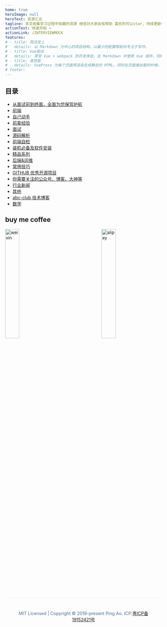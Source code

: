 ```yaml
---
home: true
heroImage: null
heroText: 资源汇总
tagline: 本文收集学习过程中收藏的资源 相信对大家会有帮助 喜欢的可以star, 持续更新中大家可以watch
actionText: 快速开始 →
actionLink: /INTERVIEWMOCK
features:
# - title: 简洁至上
#   details: 以 Markdown 为中心的项目结构，以最少的配置帮助你专注于写作。
# - title: Vue驱动
#   details: 享受 Vue + webpack 的开发体验，在 Markdown 中使用 Vue 组件，同时可以使用 Vue 来开发自定义主题。
# - title: 高性能
#   details: VuePress 为每个页面预渲染生成静态的 HTML，同时在页面被加载的时候，将作为 SPA 运行。
# footer:
---
```


## 目录

- [从面试前到终面，全面为您保驾护航](INTERVIEWMOCK.md)
- [前端](FRONTEND.md)
- [自己动手](DIY.md)
- [前辈经验](EXPERIENCE.md)
- [面试](INTERVIEW.md)
- [源码解析](SOURCECODE.md)
- [前端自检](CHECKLIST.md)
- [装机必备及软件安装](SOFTWARE/README.md)
- [精品系列](LIST.md)
- [后端&运维](BACKEND.md)
- [常用技巧](SKILLS.md)
- [GITHUB 优秀开源项目](GITHUB.md)
- [你需要关注的公众号、博客、大神等](FOLLOW.md)
- [行业新闻](NEWS.md)
- [其他](OTHER.md)
- [abc-club 技术博客](BLOG/README.md)
- [数学](MATH.md)

## buy me coffee

<img src="https://camo.githubusercontent.com/ea9531f3faf680e7b3665f18a2938c615067103c/68747470733a2f2f757365722d676f6c642d63646e2e786974752e696f2f323032302f332f32372f313731316262386332356537356130663f773d3132343226683d3136383626663d706e6726733d343531353933" width="30%" alt="weixin">
<div style="display:inline-block;width:30%;"></div>
<img src="https://camo.githubusercontent.com/39250ebe4edd8b2284965ef217489fb093585b45/68747470733a2f2f757365722d676f6c642d63646e2e786974752e696f2f323032302f332f32372f313731316262386437626636323337653f773d39303026683d3133353026663d706e6726733d343033373430" width="30%" alt="alipay">

<p style='padding: 2.5rem;
    border-top: 1px solid #eaecef;
    text-align: center;
    color: #4e6e8e;'>
    MIT Licensed | Copyright © 2019-present Ping Ao. 
    ICP:<a target='_blank' href='http://beian.miit.gov.cn'>粤ICP备19152421号</a>
</p>
